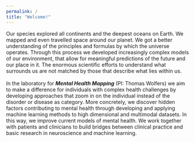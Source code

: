 ```yaml
---
permalink: /
title: "Welcome!"
---
```

Our species explored all continents and the deepest oceans on Earth. We mapped and even travelled space around our planet. We got a better understanding of the principles and formulas by which the universe operates. Through this process we developed increasingly complex models of our environment, that allow for meaningful predictions of the future and our place in it. The enormous scientific efforts to understand what surrounds us are not matched by those that describe what lies within us.
<br>
<br>
In the laboratory for ***Mental Health Mapping*** (PI: Thomas Wolfers) we aim to make a difference for individuals with complex health challenges by developing approaches that zoom in on the individual instead of the disorder or disease as category. More concretely, we discover hidden factors contributing to mental health through developing and applying machine learning methods to high dimensional and multimodal datasets. In this way, we improve current models of mental health. We work together with patients and clinicians to build bridges between clinical practice and basic research in neuroscience and machine learning.
